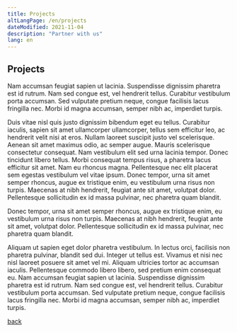 ```yaml
---
title: Projects
altLangPage: /en/projects
dateModified: 2021-11-04
description: "Partner with us"
lang: en
---
```


## Projects

Nam accumsan feugiat sapien ut lacinia. Suspendisse dignissim pharetra est id rutrum. Nam sed congue est, vel hendrerit tellus. Curabitur vestibulum porta accumsan. Sed vulputate pretium neque, congue facilisis lacus fringilla nec. Morbi id magna accumsan, semper nibh ac, imperdiet turpis.

Duis vitae nisl quis justo dignissim bibendum eget eu tellus. Curabitur iaculis, sapien sit amet ullamcorper ullamcorper, tellus sem efficitur leo, ac hendrerit velit nisi at eros. Nullam laoreet suscipit justo vel scelerisque. Aenean sit amet maximus odio, ac semper augue. Mauris scelerisque consectetur consequat. Nam vestibulum elit sed urna lacinia tempor. Donec tincidunt libero tellus. Morbi consequat tempus risus, a pharetra lacus efficitur sit amet. Nam eu rhoncus magna. Pellentesque nec elit placerat sem egestas vestibulum vel vitae ipsum. Donec tempor, urna sit amet semper rhoncus, augue ex tristique enim, eu vestibulum urna risus non turpis. Maecenas at nibh hendrerit, feugiat ante sit amet, volutpat dolor. Pellentesque sollicitudin ex id massa pulvinar, nec pharetra quam blandit.

Donec tempor, urna sit amet semper rhoncus, augue ex tristique enim, eu vestibulum urna risus non turpis. Maecenas at nibh hendrerit, feugiat ante sit amet, volutpat dolor. Pellentesque sollicitudin ex id massa pulvinar, nec pharetra quam blandit.

Aliquam ut sapien eget dolor pharetra vestibulum. In lectus orci, facilisis non pharetra pulvinar, blandit sed dui. Integer ut tellus est. Vivamus et nisi nec nisl laoreet posuere sit amet vel mi. Aliquam ultricies tortor ac accumsan iaculis. Pellentesque commodo libero libero, sed pretium enim consequat eu. Nam accumsan feugiat sapien ut lacinia. Suspendisse dignissim pharetra est id rutrum. Nam sed congue est, vel hendrerit tellus. Curabitur vestibulum porta accumsan. Sed vulputate pretium neque, congue facilisis lacus fringilla nec. Morbi id magna accumsan, semper nibh ac, imperdiet turpis.



[back](./)
